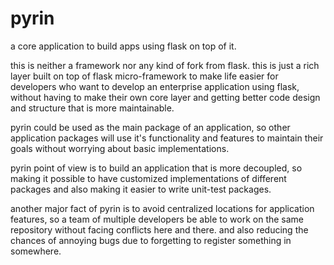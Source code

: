# pyrin

a core application to build apps using flask on top of it.

this is neither a framework nor any kind of fork from flask. this is just a rich layer built on top of flask micro-framework to make life easier for developers who want to develop an enterprise application using flask, without having to make their own core layer and getting better code design and structure that is more maintainable.

pyrin could be used as the main package of an application, so other application packages will use it's functionality and features to maintain their goals without worrying about basic implementations.

pyrin point of view is to build an application that is more decoupled, so making it possible to have customized implementations of different packages and also making it easier to write unit-test packages.

another major fact of pyrin is to avoid centralized locations for application features, so a team of multiple developers be able to work on the same repository without facing conflicts here and there. and also reducing the chances of annoying bugs due to forgetting to register something in somewhere.
